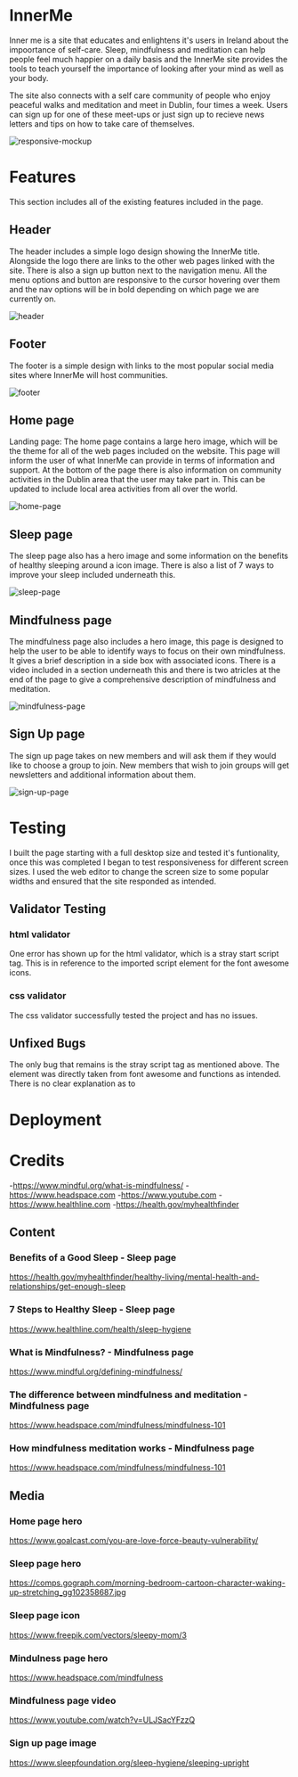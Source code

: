 # InnerMe

Inner me is a site that educates and enlightens it's users in Ireland about the impoortance of self-care. Sleep, mindfulness and meditation can help people feel much happier on a daily basis and the InnerMe site provides the tools to teach yourself the importance of looking after your mind as well as your body.

The site also connects with a self care community of people who enjoy peaceful walks and meditation and meet in Dublin, four times a week. Users can sign up for one of these meet-ups or just sign up to recieve news letters and tips on how to take care of themselves.

![responsive-mockup](https://github.com/murtovski/InnerMe/blob/main/media/responsive.png)

# Features
This section includes all of the existing features included in the page.

## Header
The header includes a simple logo design showing the InnerMe title. Alongside the logo there are links to the other web pages linked with the site. There is also a sign up button next to the navigation menu. All the menu options and button are responsive to the cursor hovering over them and the nav options will be in bold depending on which page we are currently on.

![header](https://github.com/murtovski/InnerMe/blob/main/media/Header.png)

## Footer
The footer is a simple design with links to the most popular social media sites where InnerMe will host communities.

![footer](https://github.com/murtovski/InnerMe/blob/main/media/Footer.png)

## Home page
Landing page:
The home page contains a large hero image, which will be the theme for all of the web pages included on the website. This page will inform the user of what InnerMe can provide in terms of information and support. At the bottom of the page there is also information on community activities in the Dublin area that the user may take part in. This can be updated to include local area activities from all over the world.

![home-page](https://github.com/murtovski/InnerMe/blob/main/media/Homepage.png)

## Sleep page
The sleep page also has a hero image and some information on the benefits of healthy sleeping around a icon image. There is also a list of 7 ways to improve your sleep included underneath this.

![sleep-page](https://github.com/murtovski/InnerMe/blob/main/media/Sleep-page.png)

## Mindfulness page
The mindfulness page also includes a hero image, this page is designed to help the user to be able to identify ways to focus on their own mindfulness. It gives a brief description in a side box with associated icons. There is a video included in a section underneath this and there is two atricles at the end of the page to give a comprehensive description of mindfulness and meditation.

![mindfulness-page](https://github.com/murtovski/InnerMe/blob/main/media/Mindfulness-page.png)

## Sign Up page
The sign up page takes on new members and will ask them if they would like to choose a group to join. New members that wish to join groups will get newsletters and additional information about them.

![sign-up-page](https://github.com/murtovski/InnerMe/blob/main/media/sign-up-page.png)

# Testing

I built the page starting with a full desktop size and tested it's funtionality, once this was completed I began to test responsiveness for different screen sizes. I used the web editor to change the screen size to some popular widths and ensured that the site responded as intended.

## Validator Testing

### html validator
One error has shown up for the html validator, which is a stray start script tag. This is in reference to the imported script element for the font awesome icons.

### css validator
The css validator successfully tested the project and has no issues.


## Unfixed Bugs
The only bug that remains is the stray script tag as mentioned above. The element was directly taken from font awesome and functions as intended. There is no clear explanation as to

# Deployment

# Credits
-https://www.mindful.org/what-is-mindfulness/
-https://www.headspace.com
-https://www.youtube.com
-https://www.healthline.com
-https://health.gov/myhealthfinder

## Content
### Benefits of a Good Sleep - Sleep page
https://health.gov/myhealthfinder/healthy-living/mental-health-and-relationships/get-enough-sleep
### 7 Steps to Healthy Sleep - Sleep page
https://www.healthline.com/health/sleep-hygiene
### What is Mindfulness? - Mindfulness page
https://www.mindful.org/defining-mindfulness/
### The difference between mindfulness and meditation - Mindfulness page
https://www.headspace.com/mindfulness/mindfulness-101
### How mindfulness meditation works - Mindfulness page
https://www.headspace.com/mindfulness/mindfulness-101


## Media
### Home page hero
https://www.goalcast.com/you-are-love-force-beauty-vulnerability/
### Sleep page hero
https://comps.gograph.com/morning-bedroom-cartoon-character-waking-up-stretching_gg102358687.jpg
### Sleep page icon
https://www.freepik.com/vectors/sleepy-mom/3
### Mindulness page hero
https://www.headspace.com/mindfulness
### Mindfulness page video
https://www.youtube.com/watch?v=ULJSacYFzzQ
### Sign up page image 
https://www.sleepfoundation.org/sleep-hygiene/sleeping-upright
